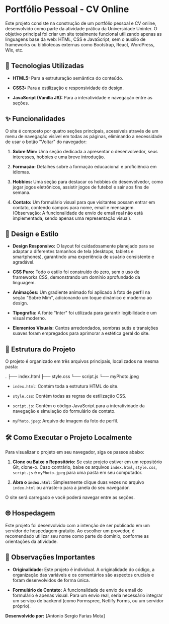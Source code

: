 # Portfólio Pessoal - CV Online

Este projeto consiste na construção de um portfólio pessoal e CV online, desenvolvido como parte da atividade prática da Universidade Uninter. O objetivo principal foi criar um site totalmente funcional utilizando apenas as linguagens base da web: HTML, CSS e JavaScript, sem o auxílio de frameworks ou bibliotecas externas como Bootstrap, React, WordPress, Wix, etc.

## 🚀 Tecnologias Utilizadas

* **HTML5:** Para a estruturação semântica do conteúdo.

* **CSS3:** Para a estilização e responsividade do design.

* **JavaScript (Vanilla JS):** Para a interatividade e navegação entre as seções.

## ✨ Funcionalidades

O site é composto por quatro seções principais, acessíveis através de um menu de navegação visível em todas as páginas, eliminando a necessidade de usar o botão "Voltar" do navegador:

1. **Sobre Mim:** Uma seção dedicada a apresentar o desenvolvedor, seus interesses, hobbies e uma breve introdução.

2. **Formação:** Detalhes sobre a formação educacional e proficiência em idiomas.

3. **Hobbies:** Uma seção para destacar os hobbies do desenvolvedor, como jogar jogos eletrônicos, assistir jogos de futebol e sair aos fins de semana.

4. **Contato:** Um formulário visual para que visitantes possam entrar em contato, contendo campos para nome, email e mensagem. (Observação: A funcionalidade de envio de email real não está implementada, sendo apenas uma representação visual).

## 🎨 Design e Estilo

* **Design Responsivo:** O layout foi cuidadosamente planejado para se adaptar a diferentes tamanhos de tela (desktops, tablets e smartphones), garantindo uma experiência de usuário consistente e agradável.

* **CSS Puro:** Todo o estilo foi construído do zero, sem o uso de frameworks CSS, demonstrando um domínio aprofundado da linguagem.

* **Animações:** Um gradiente animado foi aplicado à foto de perfil na seção "Sobre Mim", adicionando um toque dinâmico e moderno ao design.

* **Tipografia:** A fonte "Inter" foi utilizada para garantir legibilidade e um visual moderno.

* **Elementos Visuais:** Cantos arredondados, sombras sutis e transições suaves foram empregados para aprimorar a estética geral do site.

## 📁 Estrutura do Projeto

O projeto é organizado em três arquivos principais, localizados na mesma pasta:

.
├── index.html
├── style.css
└── script.js
└── myPhoto.jpeg


* `index.html`: Contém toda a estrutura HTML do site.

* `style.css`: Contém todas as regras de estilização CSS.

* `script.js`: Contém o código JavaScript para a interatividade da navegação e simulação do formulário de contato.

* `myPhoto.jpeg`: Arquivo de imagem da foto de perfil.

## 🛠️ Como Executar o Projeto Localmente

Para visualizar o projeto em seu navegador, siga os passos abaixo:

1. **Clone ou Baixe o Repositório:** Se este projeto estiver em um repositório Git, clone-o. Caso contrário, baixe os arquivos `index.html`, `style.css`, `script.js` e `myPhoto.jpeg` para uma pasta em seu computador.

2. **Abra o `index.html`:** Simplesmente clique duas vezes no arquivo `index.html` ou arraste-o para a janela do seu navegador.

O site será carregado e você poderá navegar entre as seções.

## 🌐 Hospedagem

Este projeto foi desenvolvido com a intenção de ser publicado em um servidor de hospedagem gratuito. Ao escolher um provedor, é recomendado utilizar seu nome como parte do domínio, conforme as orientações da atividade.

## 📝 Observações Importantes

* **Originalidade:** Este projeto é individual. A originalidade do código, a organização das variáveis e os comentários são aspectos cruciais e foram desenvolvidos de forma única.

* **Formulário de Contato:** A funcionalidade de envio de email do formulário é apenas visual. Para um envio real, seria necessário integrar um serviço de backend (como Formspree, Netlify Forms, ou um servidor próprio).

**Desenvolvido por:** \[Antonio Sergio Farias Mota\]
